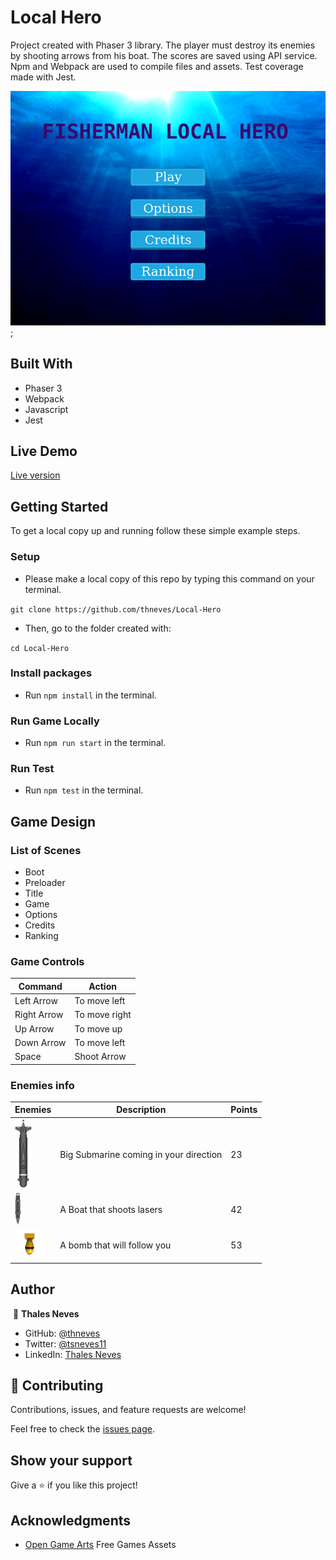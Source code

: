 # Local Hero

Project created with Phaser 3 library.
The player must destroy its enemies by shooting arrows from his boat.
The scores are saved using API service.
Npm and Webpack are used to compile files and assets.
Test coverage made with Jest.

![screenshot](./screenshot.png);

## Built With

- Phaser 3
- Webpack
- Javascript
- Jest

## Live Demo

<a href="https://thneves.github.io/Local-Hero/" target="_blank">Live version</a>

## Getting Started

To get a local copy up and running follow these simple example steps.

### Setup

- Please make a local copy of this repo by typing this command on your terminal.

`git clone https://github.com/thneves/Local-Hero`

- Then, go to the folder created with:

`cd Local-Hero`

### Install packages

- Run `npm install` in the terminal.

### Run Game Locally

- Run `npm run start` in the terminal.

### Run Test

- Run `npm test` in the terminal.

## Game Design

### List of Scenes
- Boot
- Preloader
- Title
- Game
- Options
- Credits
- Ranking

### Game Controls
|Command | Action |
|-------|-------|
|Left Arrow| To move left |
|Right Arrow| To move right |
|Up Arrow| To move up |
|Down Arrow| To move left |
|Space | Shoot Arrow |

### Enemies info

|Enemies                                     |Description                            |Points                |
|-------------------------------------------|---------------------------------------|--------------------|
|![Submarine](./assets/chars/sprEnemy2.png)   |Big Submarine coming in your direction |23             |
|![Gun Boat](./assets/chars/sprEnemy0.png) |A Boat that shoots lasers | 42|
|![Chaser Bomb](./assets/chars/sprEnemy1.png)  |A bomb that will follow you  | 53 |

## Author
​
👤 **Thales Neves**
​
- GitHub: [@thneves](https://github.com/thneves)
- Twitter: [@tsneves11](https://twitter.com/tsneves11)
- LinkedIn: [Thales Neves](https://www.linkedin.com/in/thales-neves10/)

## 🤝 Contributing

Contributions, issues, and feature requests are welcome!

Feel free to check the [issues page]((https://github.com/thneves/Local-Hero/issues)).

## Show your support

Give a ⭐️ if you like this project!

## Acknowledgments

- [Open Game Arts](https://opengameart.org/) Free Games Assets